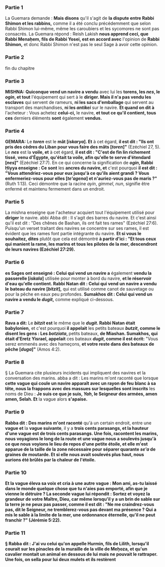 ### Partie 1
La Guemara demande : <b>Mais disons</b> qu'il s'agit de <b>la dispute entre Rabbi Shimon et les rabbins,</b> comme il a été conclu précédemment que selon Rabbi Shimon lui-même, même les caroubiers et les sycomores ne sont pas consacrés. La Guemara répond : Reish Lakish <b>nous apprend ceci, que Rabbi Menaḥem, fils de Rabbi Yosei, est en accord avec</b> l'opinion de <b>Rabbi Shimon,</b> et donc Rabbi Shimon n'est pas le seul Sage à avoir cette opinion.

### Partie 2
fin du chapitre

### Partie 3
<strong>MISHNA:</strong> <b>Quiconque vend un navire a vendu</b> avec lui les <b>torens</i>, les <i>nes</i>, le <i>ogin</i>, et tout</b> l'équipement qui sert à le <b>diriger. Mais il n'a pas vendu les esclaves</b> qui servent de rameurs, <b>ni les sacs d'emballage</b> qui servent au transport des marchandises, <b>ni les <i>antikei</i></b> sur le navire. <b>Et quand on dit à</b> l'acheteur : Vous achetez <b>celui-ci,</b> le navire, <b>et tout ce qu'il contient, tous ces</b> derniers éléments <b>sont</b> également <b>vendus.</b>

### Partie 4
<strong>GEMARA:</strong> Le <b><i>toren</i></b> est le <b>mât [<i>iskarya</i>]. Et</b> à cet égard, <b>il est dit : "Ils ont pris des cèdres du Liban pour vous faire des mâts [<i>toren</i>]"</b> (Ezéchiel 27, 5). Le <b><i>nes</i></b> est la <b>voile, et</b> à cet égard, <b>il est dit : "C'est de fin lin richement tissé, venu d'Égypte, qu'était ta voile, afin qu'elle te serve d'étendard [<i>nes</i>]"</b> (Ezéchiel 27:7). En ce qui concerne la signification de <b><i>ogin</i>, Rabbi Ḥiyya enseigne : Ce sont</b> les <b>ancres du navire, et</b> c'est pourquoi <b>il est dit : "Vous attendriez-vous pour eux jusqu'à ce qu'ils aient grandi ? Vous enfermeriez-vous pour elles [<i>te'agena</i>] et n'auriez-vous pas de maris ?"</b> (Ruth 1:13). Ceci démontre que la racine <i>ayin</i>, <i>gimmel</i>, <i>nun</i>, signifie être enfermé et maintenu fermement dans un endroit.

### Partie 5
La mishna enseigne que l'acheteur acquiert tout l'équipement utilisé pour <b>diriger</b> le navire. abbi Abba dit : Il s'agit des</b> barres du navire. Et</b> c'est ainsi qu'il est dit : "Des chênes de Bashan, ils ont fait tes rames"</b> (Ezéchiel 27:6). Puisqu'un verset traitant des navires se concentre sur ses rames, il est évident que les rames font partie intégrante du navire. <b>Et si vous le souhaitez, dites</b> plutôt que cela est démontré <b>à partir d'ici : "Et tous ceux qui manient la rame, les marins et tous les pilotes de la mer, <b>descendront de leurs navires</b> (Ezéchiel 27:29).

### Partie 6
es Sages ont enseigné : Celui qui vend un navire a</b> également <b>vendu la passerelle [<i>iskala</i>]</b> utilisée pour monter à bord du navire, <b>et le réservoir d'eau qu'elle contient. Rabbi Natan dit : Celui qui vend un navire a vendu le</b> <b>bateau du navire [<i>bitzit</i>],</b> qui est utilisé comme canot de sauvetage ou pour la pêche en eaux peu profondes. <b>Sumakhos dit : Celui qui vend un navire a vendu le <i>dugit</i>,</b> comme expliqué ci-dessous.

### Partie 7
<b>Rava a dit:</b> Le <b><i>bitzit</i> est</b> le même que le <b><i>dugit</i>. Rabbi Natan était babylonien,</b> et c'est pourquoi <b>il appelait</b> les petits bateaux <b><i>butzit</i>, comme le disent les gens : Les <i>botziata</i>, </b> petits bateaux, <b>de Miashan. Sumakhos, qui était d'Eretz Yisrael, appelait</b> ces bateaux <b><i>dugit</i>, comme il est écrit:</b> "Vous serez emmenés avec des hameçons, <b>et votre reste dans des bateaux de pêche [<i>duga</i>]"</b> (Amos 4:2).

### Partie 8
§ La Guemara cite plusieurs incidents qui impliquent des navires et la conversation des marins. abba a dit : Les marins m'ont raconté</b> que lorsque <b>cette vague qui coule un navire apparaît avec un rayon de feu blanc à sa tête, nous la frappons avec des massues sur lesquelles sont inscrits</b> les noms de Dieu : <b>Je suis ce que je suis, <i>Yah</i>, le Seigneur des armées, amen amen, Selah. Et</b> la vague alors <b>s'apaise.</b>

### Partie 9
<b>Rabba dit : Des marins m'ont raconté</b> qu'à un certain endroit, entre</b> une <b>vague et</b> la <b>vague suivante</b>, il y a <b>trois cents parasangs, et la hauteur d'une vague est de trois cents parasangs. Une fois, racontent les marins, <b>nous voyagions le long de la route et une vague nous a soulevés jusqu'à ce que nous voyions le lieu de repos d'une petite étoile, et elle</b> m'est apparue <b>de la taille de la zone nécessaire pour <b>séparer quarante <i>se'a</i> de graines de moutarde. Et si elle nous avait soulevés plus haut, nous aurions été brûlés par la chaleur</b> de l'étoile.

### Partie 10
<b>Et la vague éleva sa voix</b> et cria <b>à une autre</b> vague : <b>Mon ami, as-tu laissé dans le monde quelque chose que tu n'aies pas emporté, afin que je vienne le détruire ?</b> La seconde vague lui <b>répondit : Sortez</b> et <b>voyez la grandeur de votre Maître,</b> Dieu, car même lorsqu'il y a <b>un brin de sable</b> sur la terre <b>je ne peux pas passer, comme il est dit : "Ne me craindrez-vous pas, dit le Seigneur, ne tremblerez-vous pas devant ma présence ? Qui a mis le sable à la limite de la mer, une ordonnance éternelle, qu'il ne peut franchir ?" (Jérémie 5:22).

### Partie 11
§ <b>Rabba dit : J'ai vu</b> celui qu'on appelle <b>Hurmin, fils de Lilith, lorsqu'il courait sur les pinacles de la muraille de</b> la ville de <b>Meḥoza, et qu'un cavalier montait un animal en dessous de lui mais ne pouvait</b> le rattraper. Une fois, on sella pour lui deux mulets et ils restèrent</b>